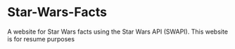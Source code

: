 # Star-Wars-Facts
A website for Star Wars facts using the Star Wars API (SWAPI). This website is for resume purposes
